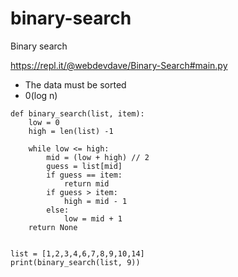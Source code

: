 # binary-search
Binary search

https://repl.it/@webdevdave/Binary-Search#main.py

- The data must be sorted
- 0(log n)

```
def binary_search(list, item):
    low = 0
    high = len(list) -1
    
    while low <= high:
        mid = (low + high) // 2
        guess = list[mid]
        if guess == item:
            return mid
        if guess > item:
            high = mid - 1
        else:
            low = mid + 1
    return None
        
    
list = [1,2,3,4,6,7,8,9,10,14]  
print(binary_search(list, 9))
```
